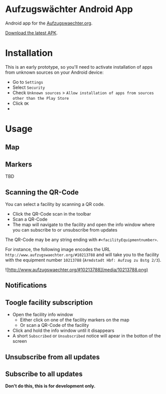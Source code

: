 # Aufzugswächter Android App

Android app for the [Aufzugswaechter.org](http://www.aufzugswaechter.org).

[Download the latest APK](https://github.com/highsource/aufzugswaechter-android-app/releases/download/1.0.1/aufzugswaechter-1.0.1.apk).

# Installation

This is an early prototype, so you'll need to activate installation of apps from unknown sources on your Android device:

* Go to `Settings`
* Select `Security`
* Check `Unknown sources` > `Allow installation of apps from sources other than the Play Store`
* Click `OK`
* 
# Usage

## Map

## Markers

TBD

## Scanning the QR-Code

You can select a facility by scanning a QR code.

* Click the QR-Code scan in the toolbar
* Scan a QR-Code
* The map will navigate to the facility and open the info window where you can subscribe to or unsubscribe from updates

The QR-Code may be any string ending with `#<facilityEquipmentnumber>`.

For instance, the following image encodes the URL `http://www.aufzugswaechter.org/#10213788` and will take you to the facility with the equipment number `10213788` (`Armdstadt Hbf: Aufzug zu Bstg 2/3`).

![http://www.aufzugswaechter.org/#10213788](media/10213788.png)

## Notifications

## Toogle facility subscription

* Open the facility info window
  * Either click on one of the facility markers on the map
  * Or scan a QR-Code of the facility
* Click and hold the info window until it disappears
* A short `Subscribed` or `Unsubscribed` notice will apear in the botton of the screen

## Unsubscribe from all updates

## Subscribe to all updates

**Don't do this, this is for development only.**
